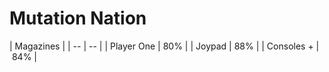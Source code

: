 # Mutation Nation

| Magazines |
| -- | -- |
| Player One | 80% |
| Joypad | 88% |
| Consoles + | 84% |